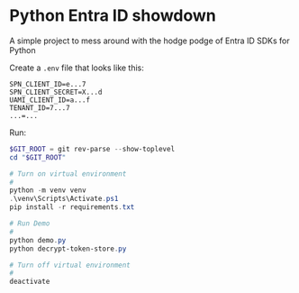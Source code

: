 # Python Entra ID showdown

A simple project to mess around with the hodge podge of Entra ID SDKs for Python

Create a `.env` file that looks like this:

```env
SPN_CLIENT_ID=e...7
SPN_CLIENT_SECRET=X...d
UAMI_CLIENT_ID=a...f
TENANT_ID=7...7
...=...
```

Run:

```powershell
$GIT_ROOT = git rev-parse --show-toplevel
cd "$GIT_ROOT"

# Turn on virtual environment
#
python -m venv venv
.\venv\Scripts\Activate.ps1
pip install -r requirements.txt

# Run Demo
#
python demo.py
python decrypt-token-store.py

# Turn off virtual environment
#
deactivate
```
